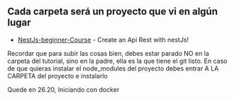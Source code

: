 ## Cada carpeta será un proyecto que vi en algún lugar


- [NestJs-beginner-Course] - Create an Api Rest with nestJs!

Recordar que para subir las cosas bien, debes estar parado NO en la carpeta del tutorial, sino en la padre, ella es la que tiene el git listo.
En caso de que quieras instalar el node_modules del proyecto debes entrar A LA CARPETA del proyecto e instalarlo


[NestJs-beginner-Course]: <https://www.youtube.com/watch?v=GHTA143_b-s>

Quede en 26.20, Iniciando con docker